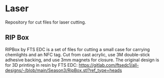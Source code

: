 # Laser
Repository for cut files for laser cutting.

## RIP Box
RIPBox by FTS EDC is a set of files for cutting a small case for carrying chemlights and an NFC tag. Cut from cast acrylic, use 3M double-stick adhesive backing, and use 3mm magnets for closure. The original design is for 3D printing in resin by FTS EDC: https://gitlab.com/ftsedc1/all-designs/-/blob/main/Season3/RipBox.stl?ref_type=heads
